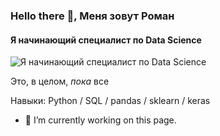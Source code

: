 ### Hello there 👋, Меня зовут Роман
#### Я начинающий специалист по Data Science
![Я начинающий специалист по Data Science](https://i.ibb.co/9gMxRNm/1500x500.jpg)

Это, в целом, *пока* все

Навыки: Python / SQL / pandas / sklearn / keras

- 🔭 I’m currently working on this page. 




